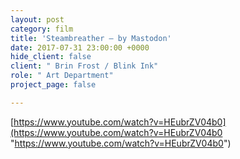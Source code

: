 ```yaml
---
layout: post
category: film
title: 'Steambreather — by Mastodon'
date: 2017-07-31 23:00:00 +0000
hide_client: false
client: " Brin Frost / Blink Ink"
role: " Art Department"
project_page: false

---
```

[https://www.youtube.com/watch?v=HEubrZV04b0](https://www.youtube.com/watch?v=HEubrZV04b0 "https://www.youtube.com/watch?v=HEubrZV04b0")
